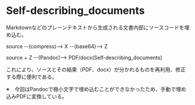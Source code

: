 # Self-describing_documents

Markdownなどのプレーンテキストから生成される文書内部にソースコードを埋め込む。

source --(compress)--> X --(base64)--> Z

source + Z --(Pandoc)--> PDF/docx(Self-describing_documents)

これにより、ソースとその結果（PDF、docx）が分かれるものを再利用、修正する際に便利である。

※　今回はPandocで極小文字で埋め込むことができなかったため、手動で埋め込みPDFに変換している。
